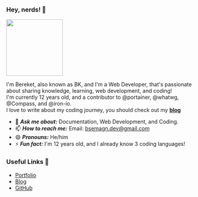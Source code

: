 ### Hey, nerds! 👋
<a href="http://github.com/bereketsemagn" target="_blank"><img src="https://img.shields.io/badge/bereket-loves%20to%20code!-blue" width= "150"></a>

I'm Bereket, also known as BK, and I'm a Web Developer, that's passionate about sharing knowledge, learning, web development, and coding! <br>
I'm currently 12 years old, and a contributor to @portainer, @whatwg, @Compass, and @iron-io. <br>
I love to write about my coding journey, you should check out my [**blog**](https://bereketsemagn.tk/blog)

- 💬 ***Ask me about:*** Documentation, Web Development, and Coding.
- 📫 ***How to reach me:*** Email: bsemagn.dev@gmail.com
- 😄 ***Pronouns:*** He/him
- ⚡ ***Fun fact:*** I'm 12 years old, and I already know 3 coding languages!

### Useful Links 💙

- [Portfolio](https://bereketsemagn.tk/)
- [Blog](https://bereketsemagn.tk/blog)
- [GitHub](https://github.com/bereketsemagn)
